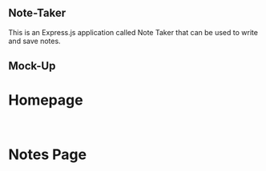 ## Note-Taker 
This is an Express.js application called Note Taker that can be used to write and save notes.



## Mock-Up

# Homepage 

</br>

# Notes Page